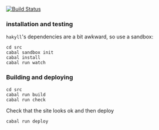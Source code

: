 [![Build Status](https://travis-ci.org/Feldspar/feldspar.github.com.svg?branch=master)](https://travis-ci.org/Feldspar/feldspar.github.com)

### installation and testing

`hakyll`'s dependencies are a bit awkward, so use a sandbox:

    cd src
    cabal sandbox init
    cabal install
    cabal run watch

### Building and deploying

    cd src
    cabal run build
    cabal run check

Check that the site looks ok and then deploy

    cabal run deploy

